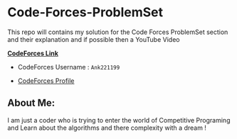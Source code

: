 # Code-Forces-ProblemSet
This repo will contains my solution for the Code Forces ProblemSet section and their explanation and if possible then a YouTube Video

[**CodeForces Link**](https://codeforces.com/)

* CodeForces Username : ```Ank221199 ```

* [CodeForces Profile](https://codeforces.com/profile/Ank221199)

## About Me:

I am just a coder who is trying to enter the world of Competitive Programing and Learn about the algorithms and there complexity with a dream !

